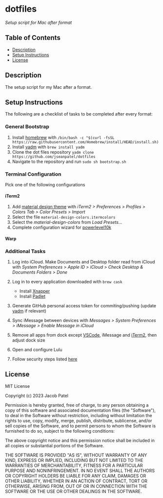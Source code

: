 # dotfiles

*Setup script for Mac after format*

## Table of Contents
- [Description](#description)
- [Setup Instructions](#setup-instructions)
- [License](#license)

## Description

The setup script for my Mac after a format.

## Setup Instructions

The following are a checklist of tasks to be completed after every format:

### General Bootstrap

1. Install [homebrew](https://brew.sh) with `/bin/bash -c "$(curl -fsSL https://raw.githubusercontent.com/Homebrew/install/HEAD/install.sh)`
2. Install [yadm](https://yadm.io) with `brew install yadm`
3. Clone the dot files repository `yadm clone https://github.com/jseanpatel/dotfiles`
4. Navigate to the repository and run `sudo sh bootstrap.sh`


### Terminal Configuration

Pick one of the following configurations

#### iTerm2

1. Add [material design theme](https://github.com/MartinSeeler/iterm2-material-design) with *iTerm2 > Preferences > Profiles > Colors Tab > Color Presets > Import*
2. Select the file `material-design-colors.itermcolors` 
3. Select the *material-design-colors* from *Load Presets...*
4. Complete configuration wizard for [powerlevel10k](https://github.com/romkatv/powerlevel10k)


#### Warp

### Additional Tasks

1. Log into iCloud. Make Documents and Desktop folder read from iCloud with *System Preferences > Apple ID > iCloud > Check Desktop & Documents Folders > Done*
2. Log in to every application downloaded with `brew cask`

    - Install [Xnapper](https://xnapper.com/)
    - Install [Padlet](https://padlet.com/mac-app-download)

3. Generate GitHub personal access token for commiting/pushing (update [yadm](https://yadm.io) if relevant)
4. Sync iMessage between devices with *Messages > System Preferences > iMessage > Enable Message in iCloud*
5. Remove all apps from dock except [VSCode](https://code.visualstudio.com/), iMessage and [iTerm2](https://iterm2.com/), then adjust dock size
6. Open and configure Lulu
7. Follow security steps listed [here](https://www.bejarano.io/hardening-macos/)

## License

MIT License

Copyright (c) 2023 Jacob Patel

Permission is hereby granted, free of charge, to any person obtaining a copy of this software and associated documentation files (the "Software"), to deal in the Software without restriction, including without limitation the rights to use, copy, modify, merge, publish, distribute, sublicense, and/or sell copies of the Software, and to permit persons to whom the Software is furnished to do so, subject to the following conditions:

The above copyright notice and this permission notice shall be included in all copies or substantial portions of the Software.

THE SOFTWARE IS PROVIDED "AS IS", WITHOUT WARRANTY OF ANY KIND, EXPRESS OR IMPLIED, INCLUDING BUT NOT LIMITED TO THE WARRANTIES OF MERCHANTABILITY, FITNESS FOR A PARTICULAR PURPOSE AND NONINFRINGEMENT. IN NO EVENT SHALL THE AUTHORS OR COPYRIGHT HOLDERS BE LIABLE FOR ANY CLAIM, DAMAGES OR OTHER LIABILITY, WHETHER IN AN ACTION OF CONTRACT, TORT OR OTHERWISE, ARISING FROM, OUT OF OR IN CONNECTION WITH THE SOFTWARE OR THE USE OR OTHER DEALINGS IN THE SOFTWARE.
